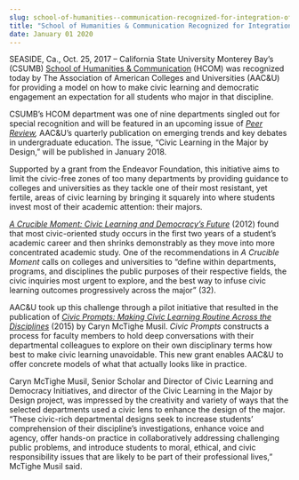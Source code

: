 ```yaml
---
slug: school-of-humanities--communication-recognized-for-integration-of-civic-responsibility-
title: "School of Humanities & Communication Recognized for Integration of Civic Responsibility "
date: January 01 2020
---
```


<p>SEASIDE, Ca., Oct. 25, 2017 – California State University Monterey Bay’s (CSUMB) <a href="https://csumb.edu/hcom">School of Humanities &amp; Communication</a> (HCOM) was recognized today by The Association of American Colleges and Universities (AAC&amp;U) for providing a model on how to make civic learning and democratic engagement an expectation for all students who major in that discipline.</p><p>CSUMB’s HCOM department was one of nine departments singled out for special recognition and will be featured in an upcoming issue of <a href="https://www.aacu.org/peerreview"><i>Peer Review</i></a><i>, </i>AAC&amp;U’s quarterly publication on emerging trends and key debates in undergraduate education. The issue, “Civic Learning in the Major by Design,” will be published in January 2018.</p><p>Supported by a grant from the Endeavor Foundation, this initiative aims to limit the civic-free zones of too many departments by providing guidance to colleges and universities as they tackle one of their most resistant, yet fertile, areas of civic learning by bringing it squarely into where students invest most of their academic attention: their majors.</p><p><a href="http://secure.aacu.org/imis/ItemDetail?iProductCode=CRUCIBLE"><i>A Crucible Moment: Civic Learning and Democracy’s Future</i></a> (2012) found that most civic-oriented study occurs in the first two years of a student’s academic career and then shrinks demonstrably as they move into more concentrated academic study. One of the recommendations in <i>A Crucible Moment</i> calls on colleges and universities to “define within departments, programs, and disciplines the public purposes of their respective fields, the civic inquiries most urgent to explore, and the best way to infuse civic learning outcomes progressively across the major” (32).</p><p>AAC&amp;U took up this challenge through a pilot initiative that resulted in the publication of <a href="https://www.aacu.org/publications/civic-prompts"><i>Civic Prompts: Making Civic Learning Routine Across the Disciplines</i></a><i> </i>(2015) by Caryn McTighe Musil. <i>Civic Prompts</i> constructs a process for faculty members to hold deep conversations with their departmental colleagues to explore on their own disciplinary terms how best to make civic learning unavoidable. This new grant enables AAC&amp;U to offer concrete models of what that actually looks like in practice.</p><p>Caryn McTighe Musil, Senior Scholar and Director of Civic Learning and Democracy Initiatives, and director of the Civic Learning in the Major by Design project, was impressed by the creativity and variety of ways that the selected departments used a civic lens to enhance the design of the major. “These civic-rich departmental designs seek to increase students’ comprehension of their discipline’s investigations, enhance voice and agency, offer hands-on practice in collaboratively addressing challenging public problems, and introduce students to moral, ethical, and civic responsibility issues that are likely to be part of their professional lives,” McTighe Musil said.</p>
